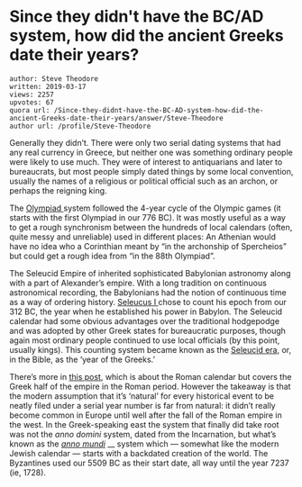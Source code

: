 # Since they didn't have the BC/AD system, how did the ancient Greeks date their years?

	author: Steve Theodore
	written: 2019-03-17
	views: 2257
	upvotes: 67
	quora url: /Since-they-didnt-have-the-BC-AD-system-how-did-the-ancient-Greeks-date-their-years/answer/Steve-Theodore
	author url: /profile/Steve-Theodore


Generally they didn’t. There were only two serial dating systems that had any real currency in Greece, but neither one was something ordinary people were likely to use much. They were of interest to antiquarians and later to bureaucrats, but most people simply dated things by some local convention, usually the names of a religious or political official such as an archon, or perhaps the reigning king.

The [Olympiad ](https://en.wikipedia.org/wiki/Olympiad)system followed the 4-year cycle of the Olympic games (it starts with the first Olympiad in our 776 BC). It was mostly useful as a way to get a rough synchronism between the hundreds of local calendars (often, quite messy and unreliable) used in different places: An Athenian would have no idea who a Corinthian meant by “in the archonship of Spercheios” but could get a rough idea from “in the 88th Olympiad”.

The Seleucid Empire of inherited sophisticated Babylonian astronomy along with a part of Alexander’s empire. With a long tradition on continuous astronomical recording, the Babylonians had the notion of continuous time as a way of ordering history. [Seleucus I ](https://en.wikipedia.org/wiki/Seleucus_I_Nicator)chose to count his epoch from our 312 BC, the year when he established his power in Babylon. The Seleucid calendar had some obvious advantages over the traditional hodgepodge and was adopted by other Greek states for bureaucratic purposes, though again most ordinary people continued to use local officials (by this point, usually kings). This counting system became known as the [Seleucid era](https://en.wikipedia.org/wiki/Seleucid_era), or, in the Bible, as the ‘year of the Greeks.’

There’s more in [this post](https://theeducationalblog.quora.com/Serial-Dating-Roman-Style-or-not), which is about the Roman calendar but covers the Greek half of the empire in the Roman period. However the takeaway is that the modern assumption that it’s ‘natural’ for every historical event to be neatly filed under a serial year number is far from natural: it didn’t really become common in Europe until well after the fall of the Roman empire in the west. In the Greek-speaking east the system that finally did take root was not the _anno domini_  system, dated from the Incarnation, but what’s known as the _[anno mundi](https://en.wikipedia.org/wiki/Anno_Mundi)_ __ system which — somewhat like the modern Jewish calendar — starts with a backdated creation of the world. The Byzantines used our 5509 BC as their start date, all way until the year 7237 (ie, 1728).

